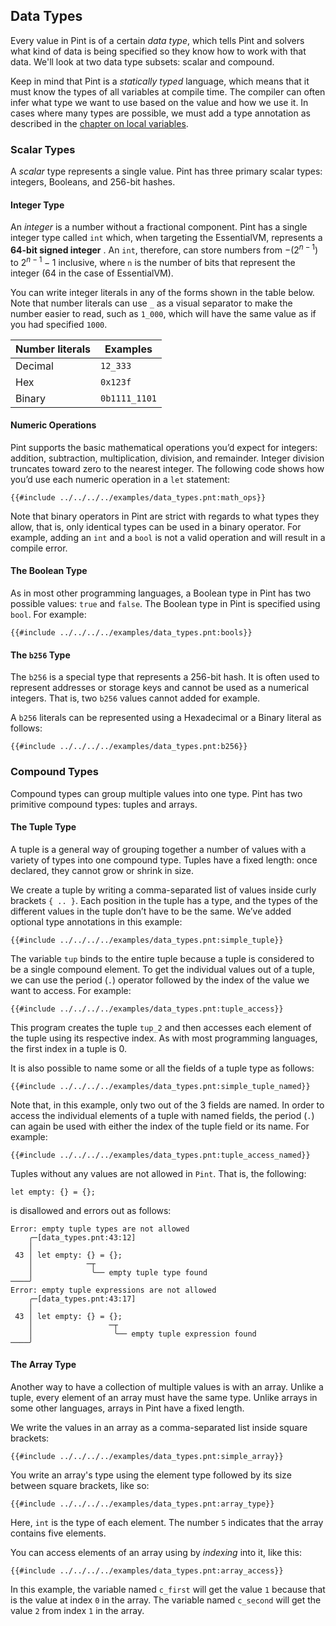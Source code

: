 ## Data Types

Every value in Pint is of a certain _data type_, which tells Pint and solvers what kind of data is
being specified so they know how to work with that data. We'll look at two data type subsets: scalar
and compound.

Keep in mind that Pint is a _statically typed_ language, which means that it must know the types of
all variables at compile time. The compiler can often infer what type we want to use based on the
value and how we use it. In cases where many types are possible, we must add a type annotation as
described in the [chapter on local variables](./variables.md).

### Scalar Types

A _scalar_ type represents a single value. Pint has three primary scalar types: integers, Booleans,
and 256-bit hashes.

#### Integer Type

An _integer_ is a number without a fractional component. Pint has a single integer type called `int`
which, when targeting the EssentialVM, represents a **64-bit signed integer** . An `int`, therefore,
can store numbers from $-(2^{n-1})$ to $2^{n-1} - 1$ inclusive, where `n` is the number of bits that
represent the integer (64 in the case of EssentialVM).

You can write integer literals in any of the forms shown in the table below. Note that number
literals can use `_` as a visual separator to make the number easier to read, such as `1_000`, which
will have the same value as if you had specified `1000`.

| Number literals | Examples      |
| --------------- | ------------- |
| Decimal         | `12_333`      |
| Hex             | `0x123f`      |
| Binary          | `0b1111_1101` |

#### Numeric Operations

Pint supports the basic mathematical operations you’d expect for integers: addition, subtraction,
multiplication, division, and remainder. Integer division truncates toward zero to the nearest
integer. The following code shows how you’d use each numeric operation in a `let` statement:

```pint
{{#include ../../../../examples/data_types.pnt:math_ops}}
```

Note that binary operators in Pint are strict with regards to what types they allow, that is, only
identical types can be used in a binary operator. For example, adding an `int` and a `bool` is not a
valid operation and will result in a compile error.

#### The Boolean Type

As in most other programming languages, a Boolean type in Pint has two possible values: `true` and
`false`. The Boolean type in Pint is specified using `bool`. For example:

```pint
{{#include ../../../../examples/data_types.pnt:bools}}
```

#### The `b256` Type

The `b256` is a special type that represents a 256-bit hash. It is often used to represent addresses
or storage keys and cannot be used as a numerical integers. That is, two `b256` values cannot added
for example.

A `b256` literals can be represented using a Hexadecimal or a Binary literal as follows:

```pint
{{#include ../../../../examples/data_types.pnt:b256}}
```

### Compound Types

Compound types can group multiple values into one type. Pint has two primitive compound types:
tuples and arrays.

#### The Tuple Type

A tuple is a general way of grouping together a number of values with a variety of types into one
compound type. Tuples have a fixed length: once declared, they cannot grow or shrink in size.

We create a tuple by writing a comma-separated list of values inside curly brackets `{ .. }`. Each
position in the tuple has a type, and the types of the different values in the tuple don’t have to
be the same. We’ve added optional type annotations in this example:

```pint
{{#include ../../../../examples/data_types.pnt:simple_tuple}}
```

The variable `tup` binds to the entire tuple because a tuple is considered to be a single compound
element. To get the individual values out of a tuple, we can use the period (`.`) operator followed
by the index of the value we want to access. For example:

```pint
{{#include ../../../../examples/data_types.pnt:tuple_access}}
```

This program creates the tuple `tup_2` and then accesses each element of the tuple using its
respective index. As with most programming languages, the first index in a tuple is 0.

It is also possible to name some or all the fields of a tuple type as follows:

```pint
{{#include ../../../../examples/data_types.pnt:simple_tuple_named}}
```

Note that, in this example, only two out of the 3 fields are named. In order to access the
individual elements of a tuple with named fields, the period (`.`) can again be used with either the
index of the tuple field or its name. For example:

```pint
{{#include ../../../../examples/data_types.pnt:tuple_access_named}}
```

Tuples without any values are not allowed in `Pint`. That is, the following:

```pint
let empty: {} = {};
```

is disallowed and errors out as follows:

```console
Error: empty tuple types are not allowed
    ╭─[data_types.pnt:43:12]
    │
 43 │ let empty: {} = {};
    │            ─┬
    │             ╰── empty tuple type found
────╯
Error: empty tuple expressions are not allowed
    ╭─[data_types.pnt:43:17]
    │
 43 │ let empty: {} = {};
    │                 ─┬
    │                  ╰── empty tuple expression found
────╯
```

#### The Array Type

Another way to have a collection of multiple values is with an array. Unlike a tuple, every element
of an array must have the same type. Unlike arrays in some other languages, arrays in Pint have a
fixed length.

We write the values in an array as a comma-separated list inside square brackets:

```pint
{{#include ../../../../examples/data_types.pnt:simple_array}}
```

You write an array's type using the element type followed by its size between square brackets, like
so:

```pint
{{#include ../../../../examples/data_types.pnt:array_type}}
```

Here, `int` is the type of each element. The number `5` indicates that the array contains five
elements.

You can access elements of an array using by _indexing_ into it, like this:

```pint
{{#include ../../../../examples/data_types.pnt:array_access}}
```

In this example, the variable named `c_first` will get the value `1` because that is the value at
index `0` in the array. The variable named `c_second` will get the value `2` from index `1` in the
array.
